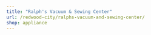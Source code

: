 ```yaml
---
title: "Ralph's Vacuum & Sewing Center"
url: /redwood-city/ralphs-vacuum-and-sewing-center/
shop: appliance
---
```

